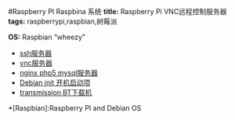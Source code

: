 #Raspberry PI Raspbina 系统
**title:** Raspberry Pi VNC远程控制服务器  
**tags:** raspberrypi,raspbian,树莓派  

**OS:** Raspbian “wheezy”

* [ssh服务器](ssh-server)
* [vnc服务器](vnc-server)
* [nginx php5 mysql服务器](nginx-php-mysql)
* [Debian init 开机启动项](update-rc.d)
* [transmission BT下载机](transmission)


*[Raspbian]:Raspberry PI and Debian OS
